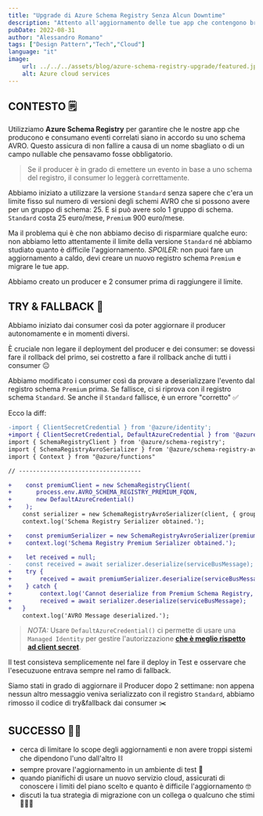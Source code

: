 ```yaml
---
title: "Upgrade di Azure Schema Registry Senza Alcun Downtime"
description: "Attento all'aggiornamento delle tue app che contengono breaking changes. Prendi spunto da ciò che ho fatto."
pubDate: 2022-08-31
author: "Alessandro Romano"
tags: ["Design Pattern","Tech","Cloud"]
language: "it"
image:
    url: ../../../assets/blog/azure-schema-registry-upgrade/featured.jpg
    alt: Azure cloud services
---
```


## CONTESTO 🗒️

Utilizziamo **Azure Schema Registry** per garantire che le nostre app che producono e consumano eventi correlati siano in accordo su uno schema AVRO. Questo assicura di non fallire a causa di un nome sbagliato o di un campo nullable che pensavamo fosse obbligatorio.

> Se il producer è in grado di emettere un evento in base a uno schema del registro, il consumer lo leggerà correttamente.

Abbiamo iniziato a utilizzare la versione `Standard` senza sapere che c'era un limite fisso sul numero di versioni degli schemi AVRO che si possono avere per un gruppo di schema: 25. E si può avere solo 1 gruppo di schema. `Standard` costa 25 euro/mese, `Premium` 900 euro/mese.

Ma il problema qui è che non abbiamo deciso di risparmiare qualche euro: non abbiamo letto attentamente il limite della versione `Standard` né abbiamo studiato quanto è difficile l'aggiornamento. _SPOILER_: non puoi fare un aggiornamento a caldo, devi creare un nuovo registro schema `Premium` e migrare le tue app.

Abbiamo creato un producer e 2 consumer prima di raggiungere il limite.

## TRY & FALLBACK 🦾

Abbiamo iniziato dai consumer così da poter aggiornare il producer autonomamente e in momenti diversi.

È cruciale non legare il deployment del producer e dei consumer: se dovessi fare il rollback del primo, sei costretto a fare il rollback anche di tutti i consumer 😐

Abbiamo modificato i consumer così da provare a deserializzare l'evento dal registro schema `Premium` prima. Se fallisce, ci si riprova con il registro schema `Standard`. Se anche il `Standard` fallisce, è un errore "corretto" ✅

Ecco la diff:

```diff
-import { ClientSecretCredential } from '@azure/identity';
+import { ClientSecretCredential, DefaultAzureCredential } from '@azure/identity';
import { SchemaRegistryClient } from '@azure/schema-registry';
import { SchemaRegistryAvroSerializer } from '@azure/schema-registry-avro';
import { Context } from "@azure/functions"

// -----------------------------------

+    const premiumClient = new SchemaRegistryClient(
+       process.env.AVRO_SCHEMA_REGISTRY_PREMIUM_FQDN,
+       new DefaultAzureCredential()
+    );
    const serializer = new SchemaRegistryAvroSerializer(client, { groupName: 'ALL_AVRO_SCHEMA' });
    context.log('Schema Registry Serializer obtained.');

+    const premiumSerializer = new SchemaRegistryAvroSerializer(premiumClient, { groupName: 'ALL_AVRO_SCHEMA' });
+    context.log('Schema Registry Premium Serializer obtained.');

+    let received = null;
-    const received = await serializer.deserialize(serviceBusMessage);
+    try {
+        received = await premiumSerializer.deserialize(serviceBusMessage);
+    } catch {
+        context.log('Cannot deserialize from Premium Schema Registry, fallbacking to Standard...');
+        received = await serializer.deserialize(serviceBusMessage);
+   }
    context.log('AVRO Message deserialized.');
```

> _NOTA:_ Usare `DefaultAzureCredential()` ci permette di usare una `Managed Identity` per gestire l'autorizzazione [**che è meglio rispetto ad client secret**](https://docs.microsoft.com/en-us/azure/active-directory/managed-identities-azure-resources/overview).

Il test consisteva semplicemente nel fare il deploy in Test e osservare che l'esecuzuone entrava sempre nel ramo di fallback.

Siamo stati in grado di aggiornare il Producer dopo 2 settimane: non appena nessun altro messaggio veniva serializzato con il registro `Standard`, abbiamo rimosso il codice di try&fallback dai consumer ✂️

## SUCCESSO 🤘🏻

-   cerca di limitare lo scope degli aggiornamenti e non avere troppi sistemi che dipendono l'uno dall'altro ⛓️
-   sempre provare l'aggiornamento in un ambiente di test 🦺
-   quando pianifichi di usare un nuovo servizio cloud, assicurati di conoscere i limiti del piano scelto e quanto è difficile l'aggiornamento 🤓
-   discuti la tua strategia di migrazione con un collega o qualcuno che stimi 🧑‍🤝‍🧑
